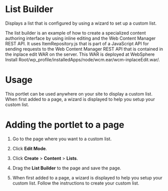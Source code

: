 # List Builder

Displays a list that is configured by using a wizard to set up a custom list.

The list builder is an example of how to create a specialized content authoring interface by using inline editing and the Web Content Manager REST API. It uses ItemRepository.js that is part of a JavaScript API for sending requests to the Web Content Manager REST API that is contained in the inplace edit WAR on the server. This WAR is deployed at WebSphere Install Root/wp\_profile/installedApps/node/wcm.ear/wcm-inplaceEdit.war/.


# Usage

This portlet can be used anywhere on your site to display a custom list. When first added to a page, a wizard is displayed to help you setup your custom list.

# Adding the portlet to a page

1.  Go to the page where you want to a custom list.

2.  Click **Edit Mode**.

3.  Click **Create** \> **Content** \> **Lists**.

4.  Drag the **List Builder** to the page and save the page.

5.  When first added to a page, a wizard is displayed to help you setup your custom list. Follow the instructions to create your custom list.


